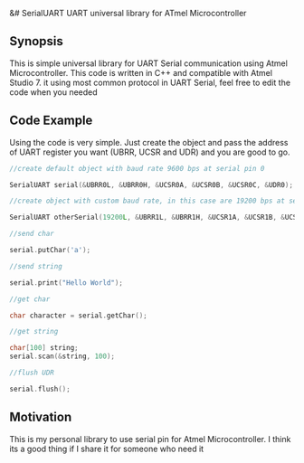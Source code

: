&# SerialUART
UART universal library for ATmel Microcontroller

## Synopsis

This is simple universal library for UART Serial communication using Atmel Microcontroller. This code is written in C++ and compatible with Atmel Studio 7. it using most common protocol in UART Serial, feel free to edit the code when you needed

## Code Example

Using the code is very simple. Just create the object and pass the address of UART register you want (UBRR, UCSR and UDR) and you are good to go.

```C++
//create default object with baud rate 9600 bps at serial pin 0

SerialUART serial(&UBRR0L, &UBRR0H, &UCSR0A, &UCSR0B, &UCSR0C, &UDR0);

//create object with custom baud rate, in this case are 19200 bps at serial pin 1

SerialUART otherSerial(19200L, &UBRR1L, &UBRR1H, &UCSR1A, &UCSR1B, &UCSR1C, &UDR1);

//send char

serial.putChar('a');

//send string

serial.print("Hello World");

//get char

char character = serial.getChar();

//get string

char[100] string;
serial.scan(&string, 100);

//flush UDR

serial.flush();
```
## Motivation

This is my personal library to use serial pin for Atmel Microcontroller. I think its a good thing if I share it for someone who need it
